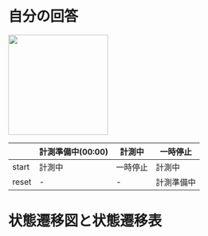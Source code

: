 # 自分の回答

<img src="https://github.com/Shohei-Yamamoto/SoftwareTestPractice/blob/main/Part3/state_3_1.png" width=200>

||計測準備中(00:00)|計測中|一時停止|
|---|---|---|---|
|start|計測中|一時停止|計測中|
|reset|-|-|計測準備中|

# 状態遷移図と状態遷移表
